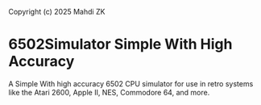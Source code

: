 Copyright (c) 2025 Mahdi ZK 

# 6502Simulator Simple With High Accuracy

A Simple With high accuracy 6502 CPU simulator for use in retro systems like the Atari 2600, Apple II, NES, Commodore 64, and more.
